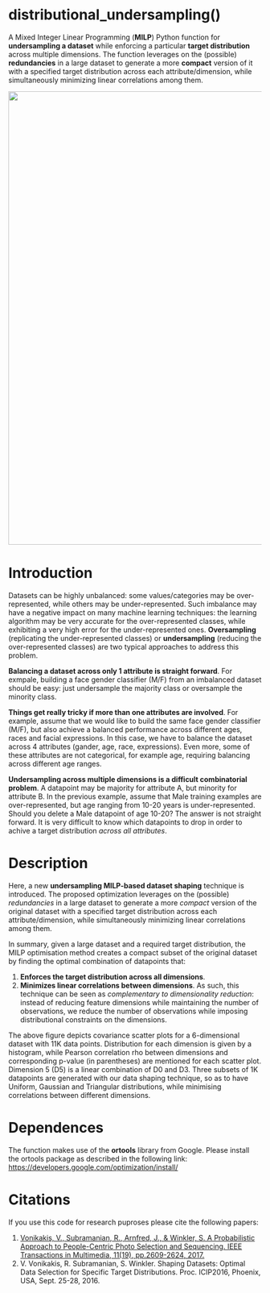 # distributional_undersampling()
A Mixed Integer Linear Programming (**MILP**) Python function for **undersampling a dataset** while enforcing a particular **target distribution** across multiple dimensions. The function leverages on the (possible) **redundancies** in a large dataset to generate a more **compact** version of it with a specified target distribution across each attribute/dimension, while simultaneously minimizing linear correlations among them. 

<img src="https://github.com/bbonik/distributional_dataset_undersampling/blob/master/data/example.png" width="900" height="900">

# Introduction
Datasets can be highly unbalanced: some values/categories may be over-represented, while others may be under-represented. Such imbalance may have a negative impact on many machine learning techniques: the learning algorithm may be very accurate for the over-represented classes, while exhibiting a very high error for the under-represented ones. **Oversampling** (replicating the under-represented classes) or **undersampling** (reducing the over-represented classes) are two typical approaches to address this problem. 

**Balancing a dataset across only 1 attribute is straight forward**. For exmpale, building a face gender classifier (M/F) from an imbalanced dataset should be easy: just undersample the majority class or oversample the minority class. 

**Things get really tricky if more than one attributes are involved**. For example, assume that we would like to build the same face gender classifier (M/F), but also achieve a balanced performance across different ages, races and facial expressions. In this case, we have to balance the dataset across 4 attributes (gander, age, race, expressions). Even more, some of these attributes are not categorical, for example age, requiring balancing across different age ranges. 

**Undersampling across multiple dimensions is a difficult combinatorial problem**. A datapoint may be majority for attribute A, but minority for attribute B. In the previous example, assume that Male training examples are over-represented, but age ranging from 10-20 years is under-represented. Should you delete a Male datapoint of age 10-20? The answer is not straight forward. It is very difficult to know which datapoints to drop in order to achive a target distribution *across all attributes*. 

# Description
Here, a new **undersampling MILP-based dataset shaping** technique is introduced. The proposed optimization leverages on the (possible) *redundancies* in a large dataset to generate a more *compact* version of the original dataset with a specified target distribution across each attribute/dimension, while simultaneously minimizing linear correlations among them. 

In summary, given a large dataset and a required target distribution, the MILP optimisation method creates a compact subset of the original dataset by finding the optimal combination of datapoints that:
1. **Enforces the target distribution across all dimensions**.
2. **Minimizes linear correlations between dimensions**.
As such, this technique can be seen as *complementary to dimensionality reduction*: instead of reducing feature dimensions while maintaining the number of observations, we reduce the number of observations while imposing distributional constraints on the dimensions.

The above figure depicts covariance scatter plots for a 6-dimensional dataset with 11K data points. Distribution for each dimension is given by a histogram, while Pearson correlation rho between dimensions and corresponding p-value (in parentheses) are mentioned for each scatter plot. Dimension 5 (D5) is a linear combination of D0 and D3. Three subsets of 1K datapoints are generated with our data shaping technique, so as to have Uniform, Gaussian and Triangular distributions, while minimising correlations between different dimensions.

# Dependences
The function makes use of the **ortools** library from Google. Please install the ortools package as described in the following link: https://developers.google.com/optimization/install/

# Citations
If you use this code for research puproses please cite the following papers:   
1. [Vonikakis, V., Subramanian, R., Arnfred, J., & Winkler, S. A Probabilistic Approach to People-Centric Photo Selection and Sequencing.  IEEE Transactions in Multimedia, 11(19), pp.2609-2624, 2017.](https://www.researchgate.net/publication/316569587_A_Probabilistic_Approach_to_People-Centric_Photo_Selection_and_Sequencing)
2. V. Vonikakis, R. Subramanian, S. Winkler. Shaping Datasets: Optimal Data Selection for Specific Target Distributions. Proc. ICIP2016, Phoenix, USA, Sept. 25-28, 2016.
